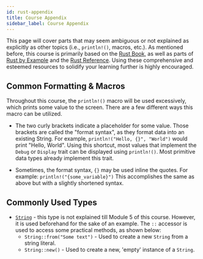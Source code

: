 ```yaml
---
id: rust-appendix
title: Course Appendix
sidebar_label: Course Appendix
---
```


This page will cover parts that may seem ambiguous or not explained as explicitly as other topics (i.e., `println!()`, macros, etc.).  As mentioned before, this course is primarily based on the [Rust Book](https://doc.rust-lang.org/book/title-page.html), as well as parts of [Rust by Example](https://doc.rust-lang.org/rust-by-example/) and the [Rust Reference](https://doc.rust-lang.org/reference/index.html). Using these comprehensive and esteemed resources to solidify your learning further is highly encouraged.

## Common Formatting & Macros

Throughout this course, the `println!()` macro will be used excessively, which prints some value to the screen.  There are a few different ways this macro can be utilized. 

- The two curly brackets indicate a placeholder for some value. Those brackets are called the "format syntax", as they format data into an existing String. For example, `println!("Hello, {}", "World")` would print "Hello, World".  Using this shortcut, most values that implement the `Debug` or `Display` trait can be displayed using `println!()`.  Most primitive data types already implement this trait.
  
- Sometimes, the format syntax, `{}` may be used inline the quotes.  For example: `println!("{some_variable}")`  This accomplishes the same as above but with a slightly shortened syntax.

## Commonly Used Types

- [`String`](https://doc.rust-lang.org/std/string/struct.String.html) - this type is not explained till Module 5 of this course. However, it is used beforehand for the sake of an example.  The `::` accessor is used to access some practical methods, as shown below: 
    - `String::from("Some text")` - Used to create a new `String` from a string literal.
    - `String::new()` - Used to create a new, 'empty' instance of a `String`.

